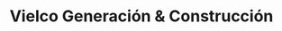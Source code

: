 ---
name: Vielco
title: Vielco Generación & Construcción
description: Instalamos toda la red de cámaras de vigilancia.
socialmedia:
  globe: 'https://www.vielco.com/chile/'
image: https://i.imgur.com/8L4SZrI.jpg
---